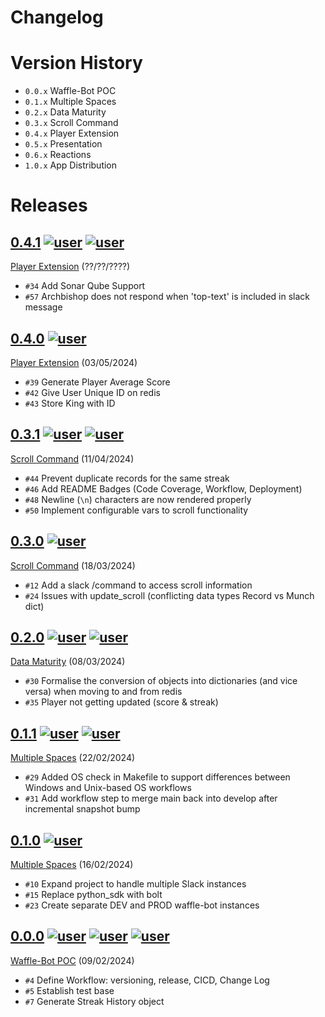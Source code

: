 # Changelog

# Version History
- `0.0.x` Waffle-Bot POC
- `0.1.x` Multiple Spaces
- `0.2.x` Data Maturity
- `0.3.x` Scroll Command
- `0.4.x` Player Extension 
- `0.5.x` Presentation
- `0.6.x` Reactions
- `1.0.x` App Distribution

# Releases
<!-- @LatestFirst -->

## [0.4.1] [![user](https://img.shields.io/badge/haydende-181717.svg?style=flat&logo=github)](https://github.com/haydende) [![user](https://img.shields.io/badge/jrsmth-181717.svg?style=flat&logo=github)](https://github.com/jrsmth)
[Player Extension](https://github.com/jrsmth/waffle-bot/milestone/9) (??/??/????)
- `#34` Add Sonar Qube Support
- `#57` Archbishop does not respond when 'top-text' is included in slack message

## [0.4.0] [![user](https://img.shields.io/badge/adamj335-181717.svg?style=flat&logo=github)](https://github.com/adamj335)
[Player Extension](https://github.com/jrsmth/waffle-bot/milestone/9) (03/05/2024)
- `#39` Generate Player Average Score
- `#42` Give User Unique ID on redis
- `#43` Store King with ID

## [0.3.1] [![user](https://img.shields.io/badge/adamj335-181717.svg?style=flat&logo=github)](https://github.com/adamj335) [![user](https://img.shields.io/badge/jrsmth-181717.svg?style=flat&logo=github)](https://github.com/jrsmth)
[Scroll Command](https://github.com/jrsmth/waffle-bot/milestone/4) (11/04/2024)
- `#44` Prevent duplicate records for the same streak
- `#46` Add README Badges (Code Coverage, Workflow, Deployment)
- `#48` Newline (`\n`) characters are now rendered properly
- `#50` Implement configurable vars to scroll functionality

## [0.3.0] [![user](https://img.shields.io/badge/adamj335-181717.svg?style=flat&logo=github)](https://github.com/adamj335)
[Scroll Command](https://github.com/jrsmth/waffle-bot/milestone/4) (18/03/2024)
- `#12` Add a slack /command to access scroll information
- `#24` Issues with update_scroll (conflicting data types Record vs Munch dict)

## [0.2.0] [![user](https://img.shields.io/badge/jrsmth-181717.svg?style=flat&logo=github)](https://github.com/jrsmth) [![user](https://img.shields.io/badge/adamj335-181717.svg?style=flat&logo=github)](https://github.com/adamj335)
[Data Maturity](https://github.com/jrsmth/waffle-bot/milestone/8) (08/03/2024)
- `#30` Formalise the conversion of objects into dictionaries (and vice versa) when moving to and from redis
- `#35` Player not getting updated (score & streak)

## [0.1.1] [![user](https://img.shields.io/badge/haydende-181717.svg?style=flat&logo=github)](https://github.com/haydende) [![user](https://img.shields.io/badge/jrsmth-181717.svg?style=flat&logo=github)](https://github.com/jrsmth)
[Multiple Spaces](https://github.com/jrsmth/waffle-bot/milestone/2) (22/02/2024)
- `#29` Added OS check in Makefile to support differences between Windows and Unix-based OS workflows
- `#31` Add workflow step to merge main back into develop after incremental snapshot bump

## [0.1.0] [![user](https://img.shields.io/badge/jrsmth-181717.svg?style=flat&logo=github)](https://github.com/jrsmth)
[Multiple Spaces](https://github.com/jrsmth/waffle-bot/milestone/2) (16/02/2024)
- `#10` Expand project to handle multiple Slack instances
- `#15` Replace python_sdk with bolt
- `#23` Create separate DEV and PROD waffle-bot instances

## [0.0.0] [![user](https://img.shields.io/badge/jrsmth-181717.svg?style=flat&logo=github)](https://github.com/jrsmth) [![user](https://img.shields.io/badge/adamj335-181717.svg?style=flat&logo=github)](https://github.com/adamj335) [![user](https://img.shields.io/badge/haydende-181717.svg?style=flat&logo=github)](https://github.com/haydende)
[Waffle-Bot POC](https://github.com/jrsmth/waffle-bot/milestone/1) (09/02/2024)
- `#4` Define Workflow: versioning, release, CICD, Change Log
- `#5` Establish test base
- `#7` Generate Streak History object

[0.0.0]: https://github.com/jrsmth/waffle-bot/releases/tag/0.0.0
[0.1.0]: https://github.com/jrsmth/waffle-bot/compare/0.0.0...0.1.0
[0.1.1]: https://github.com/jrsmth/waffle-bot/compare/0.1.0...0.1.1
[0.2.0]: https://github.com/jrsmth/waffle-bot/compare/0.1.1...0.2.0
[0.3.0]: https://github.com/jrsmth/waffle-bot/compare/0.2.0...0.3.0
[0.3.1]: https://github.com/jrsmth/waffle-bot/compare/0.3.0...0.3.1
[0.4.0]: https://github.com/jrsmth/waffle-bot/compare/0.3.1...0.4.0
[0.4.1]: https://github.com/jrsmth/waffle-bot/compare/0.4.0...0.4.1
